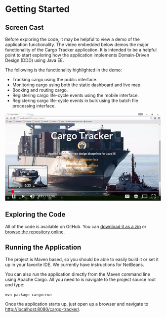 # Getting Started

## Screen Cast

Before exploring the code, it may be helpful to view a demo of the application functionality. The video embedded below demos the major functionality of the Cargo Tracker application. It is intended to be a helpful point to start exploring how the application implements Domain-Driven Design \(DDD\) using Java EE.

The following is the functionality highlighted in the demo:

* Tracking cargo using the public interface.
* Monitoring cargo using both the static dashboard and live map.
* Booking and routing cargo.
* Registering cargo life-cycle events using the mobile interface.
* Registering cargo life-cycle events in bulk using the batch file processing interface.

[![ ](.gitbook/assets/screencast.png)](https://www.youtube.com/watch?v=lLaNa46mqfY)

## Exploring the Code

All of the code is available on GitHub. You can [download it as a zip](https://github.com/m-reza-rahman/cargo-tracker/archive/master.zip) or [browse the repository online](https://github.com/m-reza-rahman/cargo-tracker/).

## Running the Application

The project is Maven based, so you should be able to easily build it or set it up in your favorite IDE. We currently have instructions for NetBeans.

You can also run the application directly from the Maven command line using Apache Cargo. All you need to is navigate to the project source root and type:

`mvn package cargo:run`

Once the application starts up, just open up a browser and navigate to [http://localhost:8080/cargo-tracker/](http://localhost:8080/cargo-tracker/).

